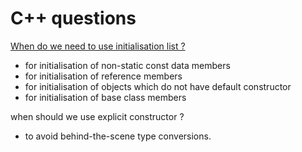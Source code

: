# C++ questions

[When do we need to use initialisation list ?](https://www.geeksforgeeks.org/when-do-we-use-initializer-list-in-c/)

* for initialisation of non-static const data members 
* for initialisation of reference members 
* for initialisation of objects which do not have default constructor 
* for initialisation of base class members 

when should we use explicit constructor ?

* to avoid behind-the-scene type conversions.

